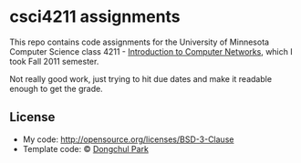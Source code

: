 csci4211 assignments
========

This repo contains code assignments for the
University of Minnesota Computer Science class 4211 -
[Introduction to Computer Networks](http://www-users.cselabs.umn.edu/classes/Fall-2011/csci4211/),
which I took Fall 2011 semester.

Not really good work, just trying to hit due
dates and make it readable enough to get the grade.

License
-------------
- My code: http://opensource.org/licenses/BSD-3-Clause
- Template code: &copy; [Dongchul Park](http://www-users.cs.umn.edu/~park/)
